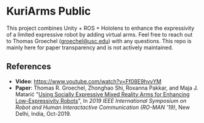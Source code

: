# KuriArms Public

This project combines Unity + ROS + Hololens to enhance the expressivity of a limited expressive robot by adding virtual arms. Feel free to reach out to Thomas Groechel (groechel@usc.edu) with any questions. This repo is mainly here for paper transparency and is not actively maintained.

## References
- **Video**: https://www.youtube.com/watch?v=Ff08E9hvvYM
- **Paper**: Thomas R. Groechel, Zhonghao Shi, Roxanna Pakkar, and Maja J. Matarić "[Using Socially Expressive Mixed Reality Arms for Enhancing Low-Expressivity Robots](https://tgroechel.github.io/publications/Using_Socially_Expressive_Mixed_Reality_Arms.pdf)", In *2019 IEEE International Symposium on Robot and Human Interactactive Communication (RO-MAN '19)*, New Delhi, India, Oct-2019.



